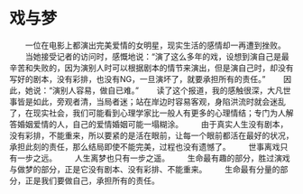 # 戏与梦
　　一位在电影上都演出完美爱情的女明星，现实生活的感情却一再遭到挫败。 
　　当她接受记者的访问时，感慨地说：“演了这么多年的戏，设想到演自己是最辛苦和失败的，因为演别人时可以根据剧本的情节来演出，但是演自己时，却没有写好的剧本，没有彩排，也没有NG，一旦演坏了，就要承担所有的责任。” 
　　因此，她说：“演别人容易，做自已难。” 
　　读了这个报道，我的感触很深，大凡世事皆是如此，旁观者清，当局者迷；站在岸边时容易客观，身陷洪流时就会迷乱了，在现实社会，我们可能看到心理学家比一般人有更多的心理情结；专门为人解答婚姻爱情的人，自己的爱情婚姻可能一塌糊涂。 
　　由于真实人生没有剧本，没有彩排，不能重来，所以要紧的是活在眼前，让每一个眼前都活在最好的状况，承担此刻的责任，那么结局即使不能完美，过程也没有遗憾了。 
　　世事离戏只有一步之远。 
　　人生离梦也只有一步之遥。 
　　生命最有趣的部分，胜过演戏与做梦的部分，正是它没有剧本、没有彩排、不能重来。 
　　生命最有分量的部分，正是我们要做自己，承担所有的责任。
 